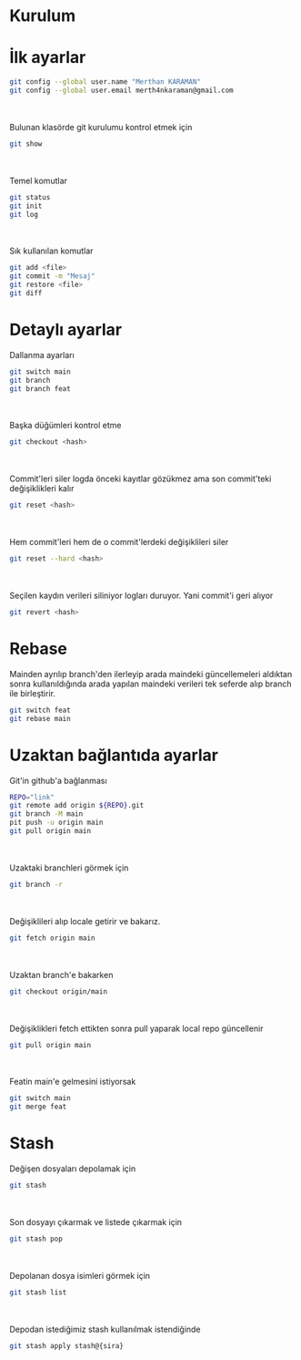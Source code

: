 # Kurulum


# İlk ayarlar
```bash
git config --global user.name "Merthan KARAMAN"
git config --global user.email merth4nkaraman@gmail.com
```
<br/><br/>
Bulunan klasörde git kurulumu kontrol etmek için
```bash
git show
```
<br/><br/>
Temel komutlar
```bash
git status
git init
git log
```
<br/><br/>
Sık kullanılan komutlar
```bash
git add <file>
git commit -m "Mesaj"
git restore <file>
git diff 
```

# Detaylı ayarlar
Dallanma ayarları
```bash
git switch main
git branch
git branch feat
```
<br/><br/>
Başka düğümleri kontrol etme
```bash
git checkout <hash>
```
<br/><br/>
Commit'leri siler logda önceki kayıtlar gözükmez ama son commit'teki değişiklikleri kalır
```bash
git reset <hash>
```
<br/><br/>
Hem commit'leri hem de o commit'lerdeki değişiklileri siler
```bash
git reset --hard <hash>
```
<br/><br/>
Seçilen kaydın verileri siliniyor logları duruyor. Yani commit'i geri alıyor
```bash
git revert <hash>
```
# Rebase
Mainden ayrılıp branch'den ilerleyip arada maindeki güncellemeleri aldıktan sonra kullanıldığında arada yapılan maindeki verileri tek seferde alıp branch ile birleştirir.

```bash
git switch feat
git rebase main
```

# Uzaktan bağlantıda ayarlar
Git'in github'a bağlanması
```bash
REPO="link"
git remote add origin ${REPO}.git
git branch -M main
pit push -u origin main
git pull origin main
```
<br/><br/>
Uzaktaki branchleri görmek için
```bash
git branch -r
```
<br/><br/>
Değişiklileri alıp locale getirir ve bakarız.
```bash
git fetch origin main
```
<br/><br/>
Uzaktan branch'e bakarken
```bash
git checkout origin/main
```
<br/><br/>
Değişiklikleri fetch ettikten sonra pull yaparak local repo güncellenir
```bash
git pull origin main
```
<br/><br/>
Featin main'e gelmesini istiyorsak
```bash
git switch main
git merge feat
```

# Stash
Değişen dosyaları depolamak için
```bash
git stash
```
<br/><br/>
Son dosyayı çıkarmak ve listede çıkarmak için 
```bash
git stash pop
```
<br/><br/>
Depolanan dosya isimleri görmek için
```bash
git stash list
```
<br/><br/>
Depodan istediğimiz stash kullanılmak istendiğinde
```bash
git stash apply stash@{sira}
```
